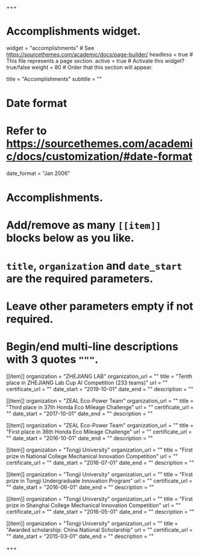 +++
# Accomplishments widget.
widget = "accomplishments"  # See https://sourcethemes.com/academic/docs/page-builder/
headless = true  # This file represents a page section.
active = true  # Activate this widget? true/false
weight = 80  # Order that this section will appear.

title = "Accomplish&shy;ments"
subtitle = ""

# Date format
#   Refer to https://sourcethemes.com/academic/docs/customization/#date-format
date_format = "Jan 2006"

# Accomplishments.
#   Add/remove as many `[[item]]` blocks below as you like.
#   `title`, `organization` and `date_start` are the required parameters.
#   Leave other parameters empty if not required.
#   Begin/end multi-line descriptions with 3 quotes `"""`.

[[item]]
  organization = "ZHEJIANG LAB"
  organization_url = ""
  title = "Tenth place in ZHEJIANG Lab Cup AI Competition (233 teams)"
  url = ""
  certificate_url = ""
  date_start = "2019-10-01"
  date_end = ""
  description = ""

[[item]]
  organization = "ZEAL Eco-Power Team"
  organization_url = ""
  title = "Third place in 37th Honda Eco Mileage Challenge"
  url = ""
  certificate_url = ""
  date_start = "2017-10-01"
  date_end = ""
  description = ""
  
[[item]]
  organization = "ZEAL Eco-Power Team"
  organization_url = ""
  title = "First place in 36th Honda Eco Mileage Challenge"
  url = ""
  certificate_url = ""
  date_start = "2016-10-01"
  date_end = ""
  description = ""

[[item]]
  organization = "Tongji University"
  organization_url = ""
  title = "First prize in National College Mechanical Innovation Competition"
  url = ""
  certificate_url = ""
  date_start = "2016-07-01"
  date_end = ""
  description = ""

[[item]]
  organization = "Tongji University"
  organization_url = ""
  title = "First prize in Tongji Undergraduate Innovation Program"
  url = ""
  certificate_url = ""
  date_start = "2016-06-01"
  date_end = ""
  description = ""

[[item]]
  organization = "Tongji University"
  organization_url = ""
  title = "First prize in Shanghai College Mechanical Innovation Competition"
  url = ""
  certificate_url = ""
  date_start = "2016-05-01"
  date_end = ""
  description = ""

[[item]]
organization = "Tongji University"
organization_url = ""
title = "Awarded scholarship: China National Scholarship"
url = ""
certificate_url = ""
date_start = "2015-03-01"
date_end = ""
description = ""


+++
